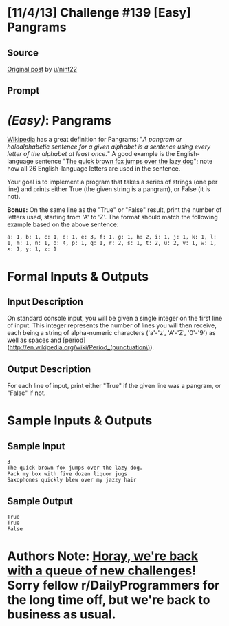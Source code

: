 # [11/4/13] Challenge #139 [Easy] Pangrams

## Source

[Original post](https://old.reddit.com/r/dailyprogrammer/comments/1pwl73/11413_challenge_139_easy_pangrams/) by [u/nint22](https://old.reddit.com/user/nint22)

## Prompt

# [](#EasyIcon) *(Easy)*: Pangrams

[Wikipedia](http://en.wikipedia.org/wiki/Pangram) has a great definition for Pangrams: "*A pangram or holoalphabetic sentence for a given alphabet is a sentence using every letter of the alphabet at least once.*" A good example is the English-language sentence "[The quick brown fox jumps over the lazy dog](http://en.wikipedia.org/wiki/The_quick_brown_fox_jumps_over_the_lazy_dog)"; note how all 26 English-language letters are used in the sentence.

Your goal is to implement a program that takes a series of strings (one per line) and prints either True (the given string is a pangram), or False (it is not).

**Bonus:** On the same line as the "True" or "False" result, print the number of letters used, starting from 'A' to 'Z'. The format should match the following example based on the above sentence:

    a: 1, b: 1, c: 1, d: 1, e: 3, f: 1, g: 1, h: 2, i: 1, j: 1, k: 1, l: 1, m: 1, n: 1, o: 4, p: 1, q: 1, r: 2, s: 1, t: 2, u: 2, v: 1, w: 1, x: 1, y: 1, z: 1

# Formal Inputs & Outputs
## Input Description

On standard console input, you will be given a single integer on the first line of input. This integer represents the number of lines you will then receive, each being a string of alpha-numeric characters ('a'-'z', 'A'-'Z', '0'-'9') as well as spaces and [period](http://en.wikipedia.org/wiki/Period_(punctuation\)).

## Output Description

For each line of input, print either "True" if the given line was a pangram, or "False" if not.

# Sample Inputs & Outputs
## Sample Input

    3
    The quick brown fox jumps over the lazy dog.
    Pack my box with five dozen liquor jugs
    Saxophones quickly blew over my jazzy hair

## Sample Output

    True
    True
    False

# Authors Note: [Horay, we're back with a queue of new challenges](http://i.imgur.com/chKCAPM.jpg)! Sorry fellow r/DailyProgrammers for the long time off, but we're back to business as usual.
